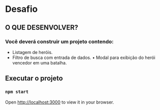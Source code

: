 # Desafio
## O QUE DESENVOLVER?
### Você deverá construir um projeto contendo:
* Listagem de heróis.
* Filtro de busca com entrada de dados.
• Modal para exibição do herói vencedor em uma batalha.

## Executar o projeto
### `npm start`
Open [http://localhost:3000](http://localhost:3000) to view it in your browser.
